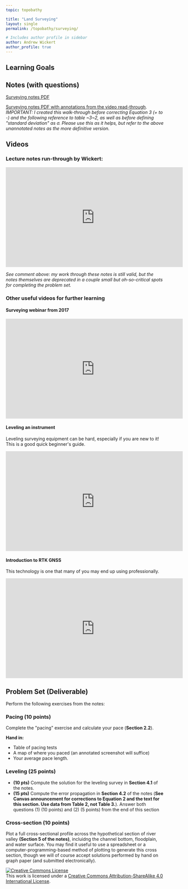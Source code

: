 ```yaml
---
topic: topobathy

title: "Land Surveying"
layout: single
permalink: /topobathy/surveying/

# Includes author profile in sidebar
author: Andrew Wickert
author_profile: true
---
```


## Learning Goals



## Notes (with questions)

[Surveying notes PDF](/assets/notes/01_Surveying.pdf)

[Surveying notes PDF with annotations from the video read-through](/assets/notes/01_Surveying_withNotes.pdf). *IMPORTANT: I created this walk-through before correcting Equation 3 (+ to -) and the following reference to table ~3~2, as well as before defining "standard deviation" as σ. Please use this as it helps, but refer to the above unannotated notes as the more definitive version.*

## Videos

### Lecture notes run-through by Wickert:

<iframe width="560" height="315" src="https://www.youtube.com/embed/yyRxw8VoJ8M" frameborder="0" allow="accelerometer; autoplay; clipboard-write; encrypted-media; gyroscope; picture-in-picture" allowfullscreen></iframe>

*See comment above: my work through these notes is still valid, but the notes themselves are deprecated in a couple small but oh-so-critical spots for completing the problem set.*

### Other useful videos for further learning

#### Surveying webinar from 2017

<iframe width="560" height="315" src="https://www.youtube.com/embed/bVSNkIcwgmg" frameborder="0" allow="accelerometer; autoplay; clipboard-write; encrypted-media; gyroscope; picture-in-picture" allowfullscreen></iframe>

#### Leveling an instrument

Leveling surveying equipment can be hard, especially if you are new to it! This is a good quick beginner's guide.

<iframe width="560" height="315" src="https://www.youtube.com/embed/j8poe2vvD2Q" frameborder="0" allow="accelerometer; autoplay; clipboard-write; encrypted-media; gyroscope; picture-in-picture" allowfullscreen></iframe>

#### Introduction to RTK GNSS

This technology is one that many of you may end up using professionally.

<iframe width="560" height="315" src="https://www.youtube.com/embed/pOuYdxBWVyU" frameborder="0" allow="accelerometer; autoplay; clipboard-write; encrypted-media; gyroscope; picture-in-picture" allowfullscreen></iframe>

## Problem Set (Deliverable)

Perform the following exercises from the notes:

### Pacing (10 points)

Complete the "pacing" exercise and calculate your pace (**Section 2.2**).

**Hand in:**
* Table of pacing tests
* A map of where you paced (an annotated screenshot will suffice)
* Your average pace length.

### Leveling (25 points)

* **(10 pts)** Compute the solution for the leveling survey in **Section 4.1** of the notes.
* **(15 pts)** Compute the error propagation in **Section 4.2** of the notes (**See Canvas announcement for corrections to Equation 2 and the text for this section. Use data from Table 2, not Table 3.**). Answer both questions (1) (10
points) and (2) (5 points) from the end of this section

### Cross-section (10 points)

Plot a full cross-sectional profile across the hypothetical section of river valley **(Section 5 of the notes)**, incluidng the channel bottom, floodplain, and water surface. You may find it useful to use a spreadsheet or a computer-programming-based method of plotting to generate this cross section, though we will of course accept solutions performed by hand on graph paper (and submitted electronically).


<a rel="license" href="http://creativecommons.org/licenses/by-sa/4.0/"><img alt="Creative Commons License" style="border-width:0" src="https://i.creativecommons.org/l/by-sa/4.0/88x31.png" /></a><br />This work is licensed under a <a rel="license" href="http://creativecommons.org/licenses/by-sa/4.0/">Creative Commons Attribution-ShareAlike 4.0 International License</a>.
